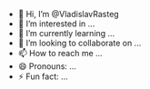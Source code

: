 - 👋 Hi, I’m @VladislavRasteg
- 👀 I’m interested in ...
- 🌱 I’m currently learning ...
- 💞️ I’m looking to collaborate on ...
- 📫 How to reach me ...
- 😄 Pronouns: ...
- ⚡ Fun fact: ...

<!---
VladislavRasteg/VladislavRasteg is a ✨ special ✨ repository because its `README.md` (this file) appears on your GitHub profile.
You can click the Preview link to take a look at your changes.
--->

